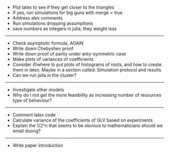 - Plot latex to see if they get closer to the triangles
- If yes, run simulations for big guns with merge = true
- Address alex comments
- Run simulations dropping assumptions
- save numbers as integers in julia, they weight less
------------------------------------------------------------------------------------
- Check asymptotic formula, AGAIN
- Write down Chebyshev proof
- Write down proof of parity under anty-symmetric case
- Make plots of variances of coefficients
- Consider if/where to put plots of histograms of roots, and how to create them in latex. Maybe in a section called: Simulation protocol and results
- Can we run julia in the cluster?  
------------------------------------------------------------------------------------
- Investigate other models
- Why do I not get the more feasibility as increasing number of resources type of behaviour?
------------------------------------------------------------------------------------
- Comment latex code
- Calculate variance of the coefficients of GLV based on experiments
- Explain the 1/2^n that seems to be obvious to mathematicians should we email duong?
-----------------------------------------------------------------------------------
- Write paper introduction

